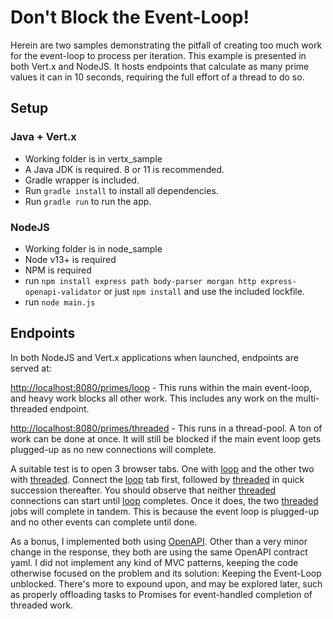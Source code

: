 # Don't Block the Event-Loop!
Herein are two samples demonstrating the pitfall of creating too much work for the event-loop to process per iteration.
This example is presented in both Vert.x and NodeJS.  It hosts endpoints that calculate as many prime values it can in 10 seconds, requiring the full effort of a thread to  do so.

## Setup

### Java + Vert.x
 - Working folder is in vertx_sample
 - A Java JDK is required.  8 or 11 is recommended.
 - Gradle wrapper is included.
 - Run `gradle install` to install all dependencies.
 - Run `gradle run` to run the app.

### NodeJS
 - Working folder is in node_sample
 - Node v13+ is required
 - NPM is required
 - run `npm install express path body-parser morgan http express-openapi-validator` or just `npm install` and use the included lockfile.
 - run `node main.js`

## Endpoints
In both NodeJS and Vert.x applications when launched, endpoints are served at:

[http://localhost:8080/primes/loop](http://localhost:8080/primes/loop) -
This runs within the main event-loop, and heavy work blocks all other work.  This includes any work on the multi-threaded endpoint.

[http://localhost:8080/primes/threaded](http://localhost:8080/primes/threaded) -
This runs in a thread-pool.  A ton of work can be done at once.  It will still be blocked if the main event loop gets plugged-up as no new connections will complete.

A suitable test is to open 3 browser tabs.  One with [loop](http://localhost:8080/primes/loop) and the other two with [threaded](http://localhost:8080/primes/threaded).
Connect the [loop](http://localhost:8080/primes/loop) tab first, followed by [threaded](http://localhost:8080/primes/threaded) in quick succession thereafter.
You should observe that neither [threaded](http://localhost:8080/primes/threaded) connections can start until [loop](http://localhost:8080/primes/loop) completes.
Once it does, the two [threaded](http://localhost:8080/primes/threaded) jobs will complete in tandem.  This is because the event loop is plugged-up and no other events can complete until done.

As a bonus, I implemented both using [OpenAPI](https://github.com/OAI/OpenAPI-Specification).  Other than a very minor change in the response, they both are using the same OpenAPI contract yaml.
I did not implement any kind of MVC patterns, keeping the code otherwise focused on the problem and its solution: Keeping the Event-Loop unblocked.  There's more to expound upon, and may be explored later, such as properly offloading tasks to Promises for event-handled completion of threaded work.